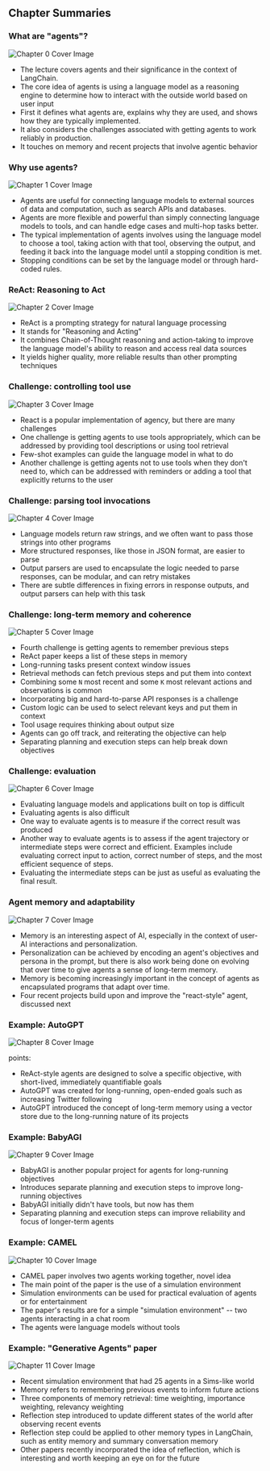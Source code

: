 ## Chapter Summaries

### What are "agents"?

![Chapter 0 Cover Image](chapter_0.jpg)

- The lecture covers agents and their significance in the context of LangChain.
- The core idea of agents is using a language model as a reasoning engine to determine how to interact with the outside world based on user input
- First it defines what agents are, explains why they are used, and shows how they are typically implemented.
- It also considers the challenges associated with getting agents to work reliably in production.
- It touches on memory and recent projects that involve agentic behavior

### Why use agents?

![Chapter 1 Cover Image](chapter_1.jpg)

- Agents are useful for connecting language models to external sources of data and computation, such as search APIs and databases.
- Agents are more flexible and powerful than simply connecting language models to tools, and can handle edge cases and multi-hop tasks better.
- The typical implementation of agents involves using the language model to choose a tool, taking action with that tool, observing the output, and feeding it back into the language model until a stopping condition is met.
- Stopping conditions can be set by the language model or through hard-coded rules.

### ReAct: Reasoning to Act

![Chapter 2 Cover Image](chapter_2.jpg)

- ReAct is a prompting strategy for natural language processing
- It stands for "Reasoning and Acting"
- It combines Chain-of-Thought reasoning and action-taking to improve the language model's ability to reason and access real data sources
- It yields higher quality, more reliable results than other prompting techniques

### Challenge: controlling tool use

![Chapter 3 Cover Image](chapter_3.jpg)

- React is a popular implementation of agency, but there are many challenges
- One challenge is getting agents to use tools appropriately, which can be addressed by providing tool descriptions or using tool retrieval
- Few-shot examples can guide the language model in what to do
- Another challenge is getting agents not to use tools when they don't need to, which can be addressed with reminders or adding a tool that explicitly returns to the user

### Challenge: parsing tool invocations

![Chapter 4 Cover Image](chapter_4.jpg)

- Language models return raw strings, and we often want to pass those strings into other programs
- More structured responses, like those in JSON format, are easier to parse
- Output parsers are used to encapsulate the logic needed to parse responses, can be modular, and can retry mistakes
- There are subtle differences in fixing errors in response outputs, and output parsers can help with this task

### Challenge: long-term memory and coherence

![Chapter 5 Cover Image](chapter_5.jpg)

- Fourth challenge is getting agents to remember previous steps
- ReAct paper keeps a list of these steps in memory
- Long-running tasks present context window issues
- Retrieval methods can fetch previous steps and put them into context
- Combining some `N` most recent and some `K` most relevant actions and observations is common
- Incorporating big and hard-to-parse API responses is a challenge
- Custom logic can be used to select relevant keys and put them in context
- Tool usage requires thinking about output size
- Agents can go off track, and reiterating the objective can help
- Separating planning and execution steps can help break down objectives

### Challenge: evaluation

![Chapter 6 Cover Image](chapter_6.jpg)

- Evaluating language models and applications built on top is difficult
- Evaluating agents is also difficult
- One way to evaluate agents is to measure if the correct result was produced
- Another way to evaluate agents is to assess if the agent trajectory or intermediate steps were correct and efficient. Examples include evaluating correct input to action, correct number of steps, and the most efficient sequence of steps.
- Evaluating the intermediate steps can be just as useful as evaluating the final result.

### Agent memory and adaptability

![Chapter 7 Cover Image](chapter_7.jpg)

- Memory is an interesting aspect of AI, especially in the context of user-AI interactions and personalization.
- Personalization can be achieved by encoding an agent's objectives and persona in the prompt, but there is also work being done on evolving that over time to give agents a sense of long-term memory.
- Memory is becoming increasingly important in the concept of agents as encapsulated programs that adapt over time.
- Four recent projects build upon and improve the "react-style" agent, discussed next

### Example: AutoGPT

![Chapter 8 Cover Image](chapter_8.jpg)

points:

- ReAct-style agents are designed to solve a specific objective, with short-lived, immediately quantifiable goals
- AutoGPT was created for long-running, open-ended goals such as increasing Twitter following
- AutoGPT introduced the concept of long-term memory using a vector store due to the long-running nature of its projects

### Example: BabyAGI

![Chapter 9 Cover Image](chapter_9.jpg)

- BabyAGI is another popular project for agents for long-running objectives
- Introduces separate planning and execution steps to improve long-running objectives
- BabyAGI initially didn't have tools, but now has them
- Separating planning and execution steps can improve reliability and focus of longer-term agents

### Example: CAMEL

![Chapter 10 Cover Image](chapter_10.jpg)

- CAMEL paper involves two agents working together, novel idea
- The main point of the paper is the use of a simulation environment
- Simulation environments can be used for practical evaluation of agents or for entertainment
- The paper's results are for a simple "simulation environment" -- two agents interacting in a chat room
- The agents were language models without tools

### Example: "Generative Agents" paper

![Chapter 11 Cover Image](chapter_11.jpg)

- Recent simulation environment that had 25 agents in a Sims-like world
- Memory refers to remembering previous events to inform future actions
- Three components of memory retrieval: time weighting, importance weighting, relevancy weighting
- Reflection step introduced to update different states of the world after observing recent events
- Reflection step could be applied to other memory types in LangChain, such as entity memory and summary conversation memory
- Other papers recently incorporated the idea of reflection, which is interesting and worth keeping an eye on for the future
